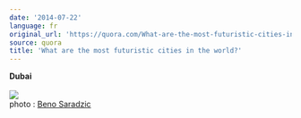 ```yaml
---
date: '2014-07-22'
language: fr
original_url: 'https://quora.com/What-are-the-most-futuristic-cities-in-the-world/answer/Clément-Renaud'
source: quora
title: 'What are the most futuristic cities in the world?'
---
```


**Dubai**\
\
![](main-qimg-1f916e6e20ced49216b51409c3d8ce45-c.png)\
photo : [Beno Saradzic](http://500px.com/BenoSaradzic)

